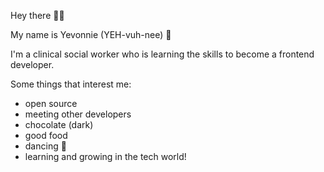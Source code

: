 Hey there 👋🏾 

My name is Yevonnie (YEH-vuh-nee) 🙂

I'm a clinical social worker who is learning the skills to become a frontend developer. 

Some things that interest me:

- open source
- meeting other developers
- chocolate (dark)
- good food
- dancing 💃
- learning and growing in the tech world!
